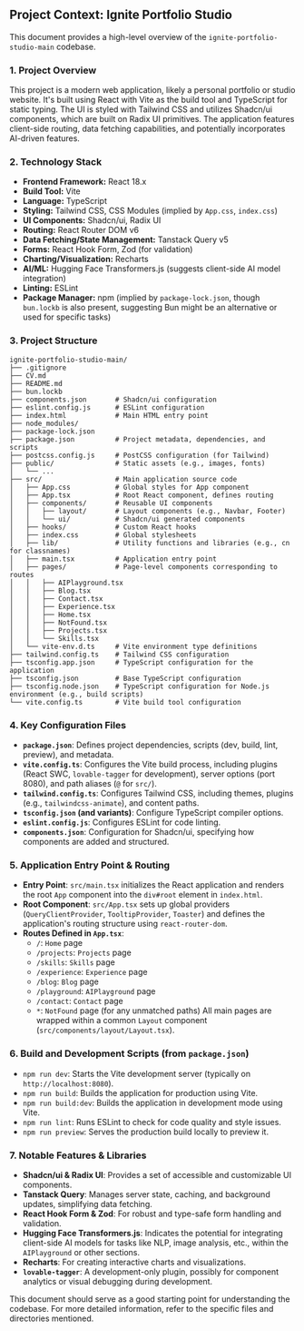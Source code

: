 ## Project Context: Ignite Portfolio Studio

This document provides a high-level overview of the `ignite-portfolio-studio-main` codebase.

### 1. Project Overview

This project is a modern web application, likely a personal portfolio or studio website. It's built using React with Vite as the build tool and TypeScript for static typing. The UI is styled with Tailwind CSS and utilizes Shadcn/ui components, which are built on Radix UI primitives. The application features client-side routing, data fetching capabilities, and potentially incorporates AI-driven features.

### 2. Technology Stack

*   **Frontend Framework:** React 18.x
*   **Build Tool:** Vite
*   **Language:** TypeScript
*   **Styling:** Tailwind CSS, CSS Modules (implied by `App.css`, `index.css`)
*   **UI Components:** Shadcn/ui, Radix UI
*   **Routing:** React Router DOM v6
*   **Data Fetching/State Management:** Tanstack Query v5
*   **Forms:** React Hook Form, Zod (for validation)
*   **Charting/Visualization:** Recharts
*   **AI/ML:** Hugging Face Transformers.js (suggests client-side AI model integration)
*   **Linting:** ESLint
*   **Package Manager:** npm (implied by `package-lock.json`, though `bun.lockb` is also present, suggesting Bun might be an alternative or used for specific tasks)

### 3. Project Structure

```
ignite-portfolio-studio-main/
├── .gitignore
├── CV.md
├── README.md
├── bun.lockb
├── components.json       # Shadcn/ui configuration
├── eslint.config.js      # ESLint configuration
├── index.html            # Main HTML entry point
├── node_modules/
├── package-lock.json
├── package.json          # Project metadata, dependencies, and scripts
├── postcss.config.js     # PostCSS configuration (for Tailwind)
├── public/               # Static assets (e.g., images, fonts)
│   └── ...
├── src/                  # Main application source code
│   ├── App.css           # Global styles for App component
│   ├── App.tsx           # Root React component, defines routing
│   ├── components/       # Reusable UI components
│   │   ├── layout/       # Layout components (e.g., Navbar, Footer)
│   │   └── ui/           # Shadcn/ui generated components
│   ├── hooks/            # Custom React hooks
│   ├── index.css         # Global stylesheets
│   ├── lib/              # Utility functions and libraries (e.g., cn for classnames)
│   ├── main.tsx          # Application entry point
│   ├── pages/            # Page-level components corresponding to routes
│   │   ├── AIPlayground.tsx
│   │   ├── Blog.tsx
│   │   ├── Contact.tsx
│   │   ├── Experience.tsx
│   │   ├── Home.tsx
│   │   ├── NotFound.tsx
│   │   ├── Projects.tsx
│   │   └── Skills.tsx
│   └── vite-env.d.ts     # Vite environment type definitions
├── tailwind.config.ts    # Tailwind CSS configuration
├── tsconfig.app.json     # TypeScript configuration for the application
├── tsconfig.json         # Base TypeScript configuration
├── tsconfig.node.json    # TypeScript configuration for Node.js environment (e.g., build scripts)
└── vite.config.ts        # Vite build tool configuration
```

### 4. Key Configuration Files

*   **`package.json`**: Defines project dependencies, scripts (dev, build, lint, preview), and metadata.
*   **`vite.config.ts`**: Configures the Vite build process, including plugins (React SWC, `lovable-tagger` for development), server options (port 8080), and path aliases (`@` for `src/`).
*   **`tailwind.config.ts`**: Configures Tailwind CSS, including themes, plugins (e.g., `tailwindcss-animate`), and content paths.
*   **`tsconfig.json` (and variants)**: Configure TypeScript compiler options.
*   **`eslint.config.js`**: Configures ESLint for code linting.
*   **`components.json`**: Configuration for Shadcn/ui, specifying how components are added and structured.

### 5. Application Entry Point & Routing

*   **Entry Point**: `src/main.tsx` initializes the React application and renders the root `App` component into the `div#root` element in `index.html`.
*   **Root Component**: `src/App.tsx` sets up global providers (`QueryClientProvider`, `TooltipProvider`, `Toaster`) and defines the application's routing structure using `react-router-dom`.
*   **Routes Defined in `App.tsx`**:
    *   `/`: `Home` page
    *   `/projects`: `Projects` page
    *   `/skills`: `Skills` page
    *   `/experience`: `Experience` page
    *   `/blog`: `Blog` page
    *   `/playground`: `AIPlayground` page
    *   `/contact`: `Contact` page
    *   `*`: `NotFound` page (for any unmatched paths)
    All main pages are wrapped within a common `Layout` component (`src/components/layout/Layout.tsx`).

### 6. Build and Development Scripts (from `package.json`)

*   `npm run dev`: Starts the Vite development server (typically on `http://localhost:8080`).
*   `npm run build`: Builds the application for production using Vite.
*   `npm run build:dev`: Builds the application in development mode using Vite.
*   `npm run lint`: Runs ESLint to check for code quality and style issues.
*   `npm run preview`: Serves the production build locally to preview it.

### 7. Notable Features & Libraries

*   **Shadcn/ui & Radix UI**: Provides a set of accessible and customizable UI components.
*   **Tanstack Query**: Manages server state, caching, and background updates, simplifying data fetching.
*   **React Hook Form & Zod**: For robust and type-safe form handling and validation.
*   **Hugging Face Transformers.js**: Indicates the potential for integrating client-side AI models for tasks like NLP, image analysis, etc., within the `AIPlayground` or other sections.
*   **Recharts**: For creating interactive charts and visualizations.
*   **`lovable-tagger`**: A development-only plugin, possibly for component analytics or visual debugging during development.

This document should serve as a good starting point for understanding the codebase. For more detailed information, refer to the specific files and directories mentioned.
